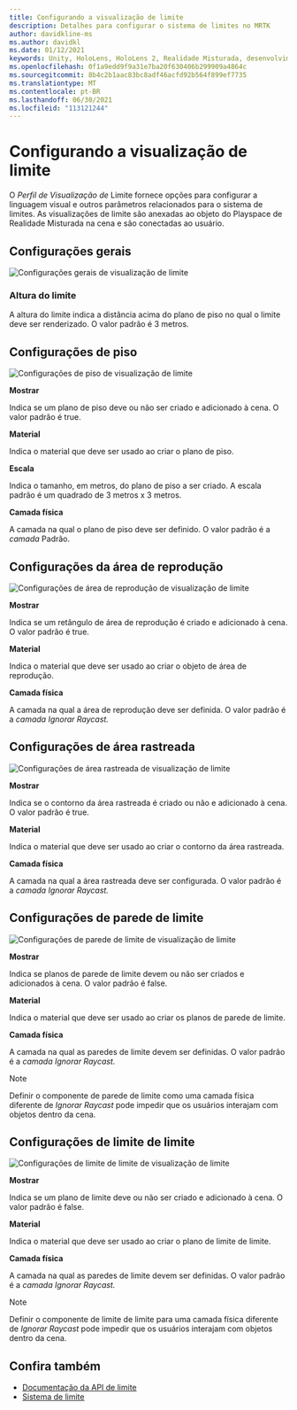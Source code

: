 ```yaml
---
title: Configurando a visualização de limite
description: Detalhes para configurar o sistema de limites no MRTK
author: davidkline-ms
ms.author: davidkl
ms.date: 01/12/2021
keywords: Unity, HoloLens, HoloLens 2, Realidade Misturada, desenvolvimento, MRTK, Sistema de Limites,
ms.openlocfilehash: 0f1a9edd9f9a31e7ba20f630406b299909a4864c
ms.sourcegitcommit: 8b4c2b1aac83bc8adf46acfd92b564f899ef7735
ms.translationtype: MT
ms.contentlocale: pt-BR
ms.lasthandoff: 06/30/2021
ms.locfileid: "113121244"
---
```

# <a name="configuring-the-boundary-visualization"></a>Configurando a visualização de limite

O *Perfil de Visualização de* Limite fornece opções para configurar a linguagem visual e outros parâmetros relacionados para o sistema de limites. As visualizações de limite são anexadas ao objeto do Playspace de Realidade Misturada na cena e são conectadas ao usuário.

## <a name="general-settings"></a>Configurações gerais

![Configurações gerais de visualização de limite](../images/boundary/BoundaryVisualizationGeneralSettings.png)

### <a name="boundary-height"></a>Altura do limite

A altura do limite indica a distância acima do plano de piso no qual o limite deve ser renderizado. O valor padrão é 3 metros.

## <a name="floor-settings"></a>Configurações de piso

![Configurações de piso de visualização de limite](../images/boundary/BoundaryVisualizationFloorSettings.png)

**Mostrar**

Indica se um plano de piso deve ou não ser criado e adicionado à cena. O valor padrão é true.

**Material**

Indica o material que deve ser usado ao criar o plano de piso.

**Escala**

Indica o tamanho, em metros, do plano de piso a ser criado. A escala padrão é um quadrado de 3 metros x 3 metros.

**Camada física**

A camada na qual o plano de piso deve ser definido. O valor padrão é a *camada* Padrão.

## <a name="play-area-settings"></a>Configurações da área de reprodução

![Configurações de área de reprodução de visualização de limite](../images/boundary/BoundaryVisualizationPlayAreaSettings.png)

**Mostrar**

Indica se um retângulo de área de reprodução é criado e adicionado à cena. O valor padrão é true.

**Material**

Indica o material que deve ser usado ao criar o objeto de área de reprodução.

**Camada física**

A camada na qual a área de reprodução deve ser definida. O valor padrão é a *camada Ignorar Raycast.*

## <a name="tracked-area-settings"></a>Configurações de área rastreada

![Configurações de área rastreada de visualização de limite](../images/boundary/BoundaryVisualizationTrackedAreaSettings.png)

**Mostrar**

Indica se o contorno da área rastreada é criado ou não e adicionado à cena. O valor padrão é true.

**Material**

Indica o material que deve ser usado ao criar o contorno da área rastreada.

**Camada física**

A camada na qual a área rastreada deve ser configurada. O valor padrão é a *camada Ignorar Raycast.*

## <a name="boundary-wall-settings"></a>Configurações de parede de limite

![Configurações de parede de limite de visualização de limite](../images/boundary/BoundaryVisualizationWallSettings.png)

**Mostrar**

Indica se planos de parede de limite devem ou não ser criados e adicionados à cena. O valor padrão é false.

**Material**

Indica o material que deve ser usado ao criar os planos de parede de limite.

**Camada física**

A camada na qual as paredes de limite devem ser definidas. O valor padrão é a *camada Ignorar Raycast.*

> [!NOTE]
> Definir o componente de parede de limite como uma camada física diferente de *Ignorar Raycast* pode impedir que os usuários interajam com objetos dentro da cena.

## <a name="boundary-ceiling-settings"></a>Configurações de limite de limite

![Configurações de limite de limite de visualização de limite](../images/boundary/BoundaryVisualizationCeilingSettings.png)

**Mostrar**

Indica se um plano de limite deve ou não ser criado e adicionado à cena. O valor padrão é false.

**Material**

Indica o material que deve ser usado ao criar o plano de limite de limite.

**Camada física**

A camada na qual as paredes de limite devem ser definidas. O valor padrão é a *camada Ignorar Raycast.*

> [!NOTE]
> Definir o componente de limite de limite para uma camada física diferente de *Ignorar Raycast* pode impedir que os usuários interajam com objetos dentro da cena.

## <a name="see-also"></a>Confira também

- [Documentação da API de limite](xref:Microsoft.MixedReality.Toolkit.Boundary)
- [Sistema de limite](boundary-system-getting-started.md)
